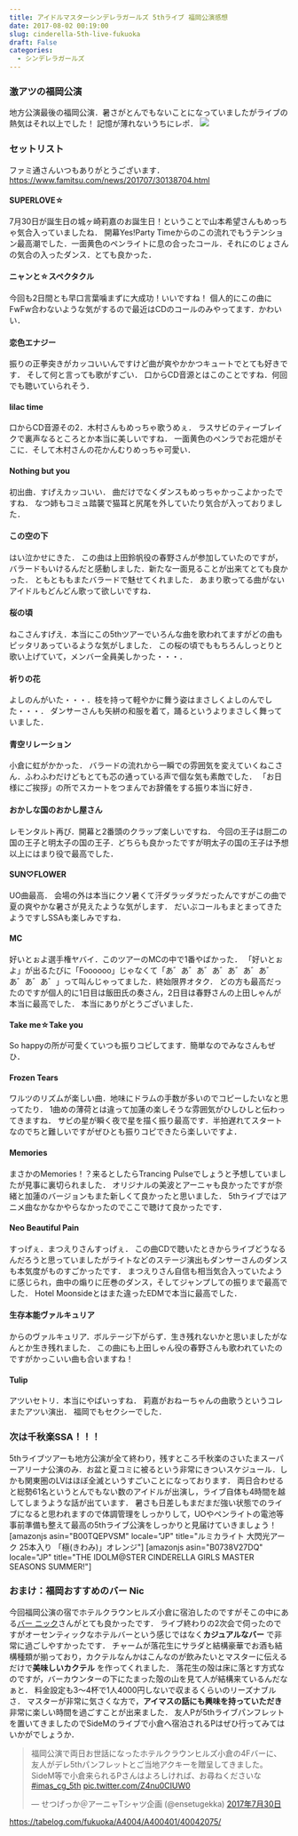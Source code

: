 ```yaml
---
title: アイドルマスターシンデレラガールズ 5thライブ 福岡公演感想
date: 2017-08-02 00:19:00
slug: cinderella-5th-live-fukuoka
draft: False
categories:
  - シンデレラガールズ
---
```


### 激アツの福岡公演

地方公演最後の福岡公演．暑さがとんでもないことになっていましたがライブの熱気はそれ以上でした！ 記憶が薄れないうちにレポ． ![](https://lh3.googleusercontent.com/-0pA-EXsxNc4/WX8WRmEK5XI/AAAAAAAAYUY/6Po-xwqbF9ojIiFYefdo30lJOJG4aEC1ACE0YBhgL/s1024/20170731_113155.jpg)

### セットリスト

ファミ通さんいつもありがとうございます． https://www.famitsu.com/news/201707/30138704.html 

#### SUPERLOVE☆

7月30日が誕生日の城ヶ崎莉嘉のお誕生日！ということで山本希望さんもめっちゃ気合入っていましたね． 開幕Yes!Party Timeからのこの流れでもうテンション最高潮でした．一面黄色のペンライトに息の合ったコール．それにのじょさんの気合の入ったダンス．とても良かった． 

#### ニャンと☆スペクタクル

今回も2日間とも早口言葉噛まずに大成功！いいですね！ 個人的にこの曲にFwFw合わないような気がするので最近はCDのコールのみやってます．かわいい． 

#### 恋色エナジー

振りの正拳突きがカッコいいんですけど曲が爽やかかつキュートでとても好きです． そして何と言っても歌がすごい． 口からCD音源とはこのことですね．何回でも聴いていられそう． 

#### lilac time

口からCD音源その2．木村さんもめっちゃ歌うめぇ． ラスサビのティーブレイクで裏声なるところとか本当に美しいですね． 一面黄色のペンラでお花畑がそこに．そして木村さんの花かんむりめっちゃ可愛い． 

#### Nothing but you

初出曲．すげえカッコいい． 曲だけでなくダンスもめっちゃかっこよかったですね． なつ姉もコミュ踏襲で猫耳と尻尾を外していたり気合が入っておりました． 

#### この空の下

はい泣かせにきた． この曲は上田鈴帆役の春野さんが参加していたのですが，バラードもいけるんだと感動しました．新たな一面見ることが出来てとても良かった． ともとももまたバラードで魅せてくれました． あまり歌ってる曲がないアイドルもどんどん歌って欲しいですね． 

#### 桜の頃

ねこさんすげえ．本当にこの5thツアーでいろんな曲を歌われてますがどの曲もピッタリあっているような気がしました． この桜の頃でももちろんしっとりと歌い上げていて，メンバー全員美しかった・・・． 

#### 祈りの花

よしのんがいた・・・．枝を持って軽やかに舞う姿はまさしくよしのんでした・・・． ダンサーさんも矢絣の和服を着て，踊るというよりまさしく舞っていました． 

#### 青空リレーション

小倉に虹がかかった． バラードの流れから一瞬での雰囲気を変えていくねこさん．ふわふわだけどもとても芯の通っている声で個な気も素敵でした． 「お日様にご挨拶」の所でスカートをつまんでお辞儀をする振り本当に好き． 

#### おかしな国のおかし屋さん

レモンタルト再び．開幕と2番頭のクラップ楽しいですね． 今回の王子は厨二の国の王子と明太子の国の王子．どちらも良かったですが明太子の国の王子は予想以上にはまり役で最高でした． 

#### SUN♡FLOWER

UO曲最高． 会場の外は本当にクソ暑くて汗ダラッダラだったんですがこの曲で夏の爽やかな暑さが見えたような気がします． だいぶコールもまとまってきたようですしSSAも楽しみですね． 

#### MC

好いとぉよ選手権ヤバイ．このツアーのMCの中で1番やばかった． 「好いとぉよ」が出るたびに「Foooooo」じゃなくて「あ゛あ゛あ゛あ゛あ゛あ゛あ゛あ゛あ゛あ゛」って叫んじゃってました．終始限界オタク． どの方も最高だったのですが個人的に1日目は飯田氏の奏さん，2日目は春野さんの上田しゃんが本当に最高でした． 本当にありがとうございました． 

#### Take me☆Take you

So happyの所が可愛くていつも振りコピしてます．簡単なのでみなさんもぜひ． 

#### Frozen Tears

ワルツのリズムが楽しい曲．地味にドラムの手数が多いのでコピーしたいなと思ってたり． 1曲めの薄荷とは違って加蓮の楽しそうな雰囲気がひしひしと伝わってきますね． サビの星が瞬く夜で星を描く振り最高です．半拍遅れてスタートなのでちと難しいですがぜひとも振りコピできたら楽しいですよ． 

#### Memories

まさかのMemories！？来るとしたらTrancing Pulseでしょうと予想していましたが見事に裏切られました． オリジナルの美波とアーニャも良かったですが奈緒と加蓮のバージョンもまた新しくて良かったと思いました． 5thライブではアニメ曲なかなかやらなかったのでここで聴けて良かったです． 

#### Neo Beautiful Pain

すっげぇ．まつえりさんすっげぇ． この曲CDで聴いたときからライブどうなるんだろうと思っていましたがライトなどのステージ演出もダンサーさんのダンスも本気度がものすごかったです． まつえりさん自信も相当気合入っていたように感じられ，曲中の煽りに圧巻のダンス，そしてジャンプしての振りまで最高でした． Hotel Moonsideとはまた違ったEDMで本当に最高でした． 

#### 生存本能ヴァルキュリア

からのヴァルキュリア．ボルテージ下がらず．生き残れないかと思いましたがなんとか生き残れました． この曲にも上田しゃん役の春野さんも歌われていたのですがかっこいい曲も合いますね！ 

#### Tulip

アツいセトリ．本当にやばいっすね． 莉嘉がおねーちゃんの曲歌うというコレまたアツい演出． 福岡でもセクシーでした． 

### 次は千秋楽SSA！！！

5thライブツアーも地方公演が全て終わり，残すところ千秋楽のさいたまスーパーアリーナ公演のみ．お盆と夏コミに被るという非常にきついスケジュール．しかも関東圏のLVはほぼ全滅というすごいことになっております． 両日合わせると総勢61名というとんでもない数のアイドルが出演し，ライブ自体も4時間を越してしまうような話が出ています． 暑さも日差しもまだまだ強い状態でのライブになると思われますので体調管理をしっかりして，UOやペンライトの電池等事前準備も整えて最高の5thライブ公演をしっかりと見届けていきましょう！ [amazonjs asin="B00TQEPVSM" locale="JP" title="ルミカライト 大閃光アーク 25本入り 「極(きわみ)」オレンジ"] [amazonjs asin="B0738V27DQ" locale="JP" title="THE IDOLM@STER CINDERELLA GIRLS MASTER SEASONS SUMMER!"] 

### おまけ：福岡おすすめのバー Nic

今回福岡公演の宿でホテルクラウンヒルズ小倉に宿泊したのですがそこの中にある[バー ニック](https://retty.me/area/PRE40/ARE134/SUB13402/100001286241/)さんがとても良かったです． ライブ終わりの2次会で伺ったのですがオーセンティックなホテルバーという感じではなく**カジュアルなバー** で非常に過ごしやすかったです． チャームが落花生にサラダと結構豪華でお酒も結構種類が揃っており，カクテルなんかはこんなのが飲みたいとマスターに伝えるだけで**美味しいカクテル** を作ってくれました． 落花生の殻は床に落とす方式なのですが，バーカウンターの下にたまった殻の山を見て人が結構来ているんだなぁと． 料金設定も3〜4杯で1人4000円しないで収まるくらいのリーズナブルさ． マスターが非常に気さくな方で，**アイマスの話にも興味を持っていただき** 非常に楽しい時間を過ごすことが出来ました． 友人Pが5thライブパンフレットを置いてきましたのでSideMのライブで小倉へ宿泊されるPはぜひ行ってみてはいかがでしょうか． 

> 福岡公演で両日お世話になったホテルクラウンヒルズ小倉の4Fバーに、友人がデレ5thパンフレットとご当地アクキーを贈呈してきました。SideM等で小倉来られるPさんはよろしければ、お尋ねくださいな [#imas_cg_5th](https://twitter.com/hashtag/imas_cg_5th?src=hash) [pic.twitter.com/Z4nu0CIUW0](https://t.co/Z4nu0CIUW0)
> 
> — せつげっか＠アーニャTシャツ企画 (@ensetugekka) [2017年7月30日](https://twitter.com/ensetugekka/status/891677316329361412)

https://tabelog.com/fukuoka/A4004/A400401/40042075/
